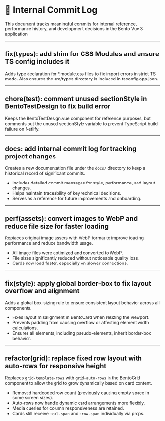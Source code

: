 # 📘 Internal Commit Log

This document tracks meaningful commits for internal reference, performance history, and development decisions in the Bento Vue 3 application.

---

## fix(types): add shim for CSS Modules and ensure TS config includes it

Adds type declaration for \*.module.css files to fix import errors in strict TS mode.
Also ensures the src/types directory is included in tsconfig.app.json.

---

## chore(test): comment unused sectionStyle in BentoTestDesign to fix build error

Keeps the BentoTestDesign.vue component for reference purposes, but comments out the unused sectionStyle variable to prevent TypeScript build failure on Netlify.

---

## docs: add internal commit log for tracking project changes

Creates a new documentation file under the `docs/` directory to keep a historical record of significant commits.

- Includes detailed commit messages for style, performance, and layout changes.
- Helps maintain traceability of key technical decisions.
- Serves as a reference for future improvements and onboarding.

---

## perf(assets): convert images to WebP and reduce file size for faster loading

Replaces original image assets with WebP format to improve loading performance and reduce bandwidth usage.

- All image files were optimized and converted to WebP.
- File sizes significantly reduced without noticeable quality loss.
- Cards now load faster, especially on slower connections.

---

## fix(style): apply global border-box to fix layout overflow and alignment

Adds a global box-sizing rule to ensure consistent layout behavior across all components.

- Fixes layout misalignment in BentoCard when resizing the viewport.
- Prevents padding from causing overflow or affecting element width calculations.
- Ensures all elements, including pseudo-elements, inherit border-box behavior.

---

## refactor(grid): replace fixed row layout with auto-rows for responsive height

Replaces `grid-template-rows` with `grid-auto-rows` in the BentoGrid component to allow the grid to grow dynamically based on card content.

- Removed hardcoded row count (previously causing empty space in some screen sizes).
- Auto-rows now handle dynamic card arrangements more flexibly.
- Media queries for column responsiveness are retained.
- Cards still receive `:col-span` and `:row-span` individually via props.
